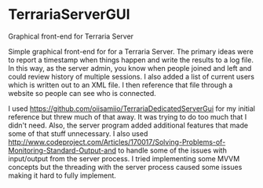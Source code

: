 # TerrariaServerGUI
Graphical front-end for Terraria Server

Simple graphical front-end for for a Terraria Server.  The primary ideas were to report a timestamp when things happen and write the results to a log file.  In this way, as the server admin, you know when people joined and left and could review history of multiple sessions.  I also added a list of current users which is written out to an XML file.  I then reference that file through a website so people can see who is connected.

I used https://github.com/oiisamiio/TerrariaDedicatedServerGui for my initial reference but threw much of that away.  It was trying to do too much that I didn't need.  Also, the server program added additional features that made some of that stuff unnecessary.  I also used http://www.codeproject.com/Articles/170017/Solving-Problems-of-Monitoring-Standard-Output-and to handle some of the issues with input/output from the server process.  I tried implementing some MVVM concepts but the threading with the server process caused some issues making it hard to fully implement.
